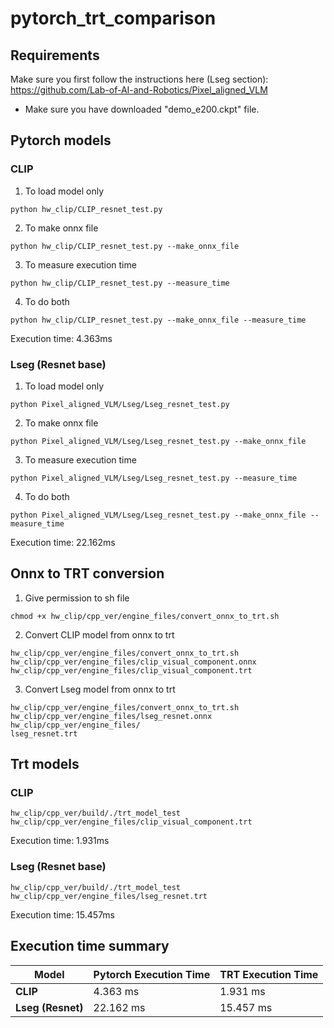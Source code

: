# pytorch_trt_comparison

## Requirements
Make sure you first follow the instructions here (Lseg section): https://github.com/Lab-of-AI-and-Robotics/Pixel_aligned_VLM

- Make sure you have downloaded "demo_e200.ckpt" file.

## Pytorch models

### CLIP
1. To load model only
```
python hw_clip/CLIP_resnet_test.py
```
2. To make onnx file
```
python hw_clip/CLIP_resnet_test.py --make_onnx_file
```
3. To measure execution time
```
python hw_clip/CLIP_resnet_test.py --measure_time
```
4. To do both
```
python hw_clip/CLIP_resnet_test.py --make_onnx_file --measure_time
```

Execution time: 4.363ms


### Lseg (Resnet base)
1. To load model only
```
python Pixel_aligned_VLM/Lseg/Lseg_resnet_test.py
```
2. To make onnx file
```
python Pixel_aligned_VLM/Lseg/Lseg_resnet_test.py --make_onnx_file
```
3. To measure execution time
```
python Pixel_aligned_VLM/Lseg/Lseg_resnet_test.py --measure_time
```
4. To do both
```
python Pixel_aligned_VLM/Lseg/Lseg_resnet_test.py --make_onnx_file --measure_time
```


Execution time: 22.162ms

## Onnx to TRT conversion

1. Give permission to sh file
```
chmod +x hw_clip/cpp_ver/engine_files/convert_onnx_to_trt.sh
```
2. Convert CLIP model from onnx to trt
```
hw_clip/cpp_ver/engine_files/convert_onnx_to_trt.sh hw_clip/cpp_ver/engine_files/clip_visual_component.onnx hw_clip/cpp_ver/engine_files/clip_visual_component.trt
```
3. Convert Lseg model from onnx to trt
```
hw_clip/cpp_ver/engine_files/convert_onnx_to_trt.sh hw_clip/cpp_ver/engine_files/lseg_resnet.onnx hw_clip/cpp_ver/engine_files/
lseg_resnet.trt
```

## Trt models

### CLIP
```
hw_clip/cpp_ver/build/./trt_model_test hw_clip/cpp_ver/engine_files/clip_visual_component.trt
```
Execution time: 1.931ms


### Lseg (Resnet base)
```
hw_clip/cpp_ver/build/./trt_model_test hw_clip/cpp_ver/engine_files/lseg_resnet.trt
```
Execution time: 15.457ms


## Execution time summary
| Model           | Pytorch Execution Time | TRT Execution Time |
|-----------------|------------------------|---------------------|
| **CLIP**        | 4.363 ms               | 1.931 ms            |
| **Lseg (Resnet)**| 22.162 ms             | 15.457 ms           |